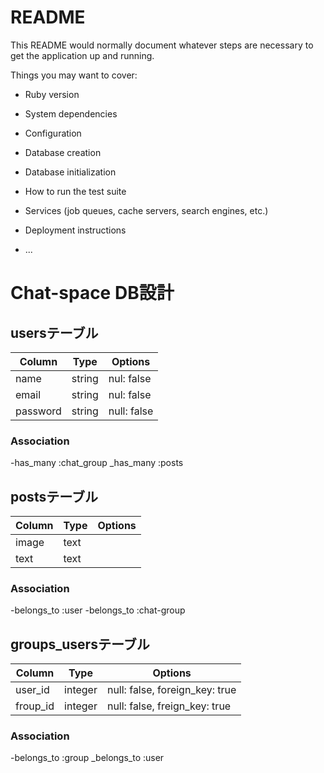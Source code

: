 # README

This README would normally document whatever steps are necessary to get the
application up and running.

Things you may want to cover:

* Ruby version

* System dependencies

* Configuration

* Database creation

* Database initialization

* How to run the test suite

* Services (job queues, cache servers, search engines, etc.)

* Deployment instructions

* ...
# Chat-space DB設計
## usersテーブル
|Column|Type|Options|
|------|----|-------|
|name|string|nul: false|
|email|string|nul: false|
|password|string|null: false|

### Association
-has_many :chat_group
_has_many :posts

## postsテーブル
|Column|Type|Options|
|------|----|-------|
|image|text||
|text|text||

### Association
-belongs_to :user
-belongs_to :chat-group

## groups_usersテーブル

|Column|Type|Options|
|------|----|-------|
|user_id|integer|null: false, foreign_key: true|
|froup_id|integer|null: false, freign_key: true|

### Association
-belongs_to :group
_belongs_to :user





